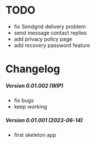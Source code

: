 TODO
====

 * fix Sendgrid delivery problem
 * send message contact replies
 * add privacy policy page
 * add recovery password feature

Changelog
=========

##### Version 0.01.002 (WIP)
 * fix bugs
 * keep working

##### Version 0.01.001 (2023-06-14)
 * first skeleton app
